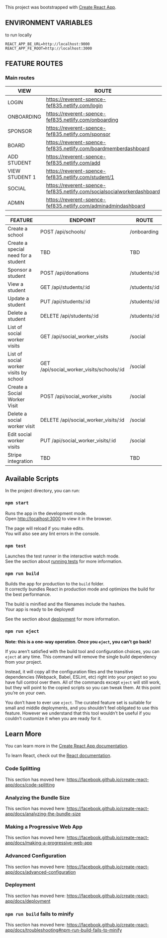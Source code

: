 This project was bootstrapped with [Create React App](https://github.com/facebook/create-react-app).

## ENVIRONMENT VARIABLES

to run locally

```
REACT_APP_BE_URL=http://localhost:9000
REACT_APP_FE_ROOT=http://localhost:3000
```

## FEATURE ROUTES

### Main routes
| VIEW           | ROUTE                                                           |
| -------------- | --------------------------------------------------------------- |
| LOGIN          | https://reverent-spence-fef835.netlify.com/login                |
| ONBOARDING     | https://reverent-spence-fef835.netlify.com/onboarding           |
| SPONSOR        | https://reverent-spence-fef835.netlify.com/sponsor              |
| BOARD          | https://reverent-spence-fef835.netlify.com/boardmemberdashboard |
| ADD STUDENT    | https://reverent-spence-fef835.netlify.com/add                  |
| VIEW STUDENT 1 | https://reverent-spence-fef835.netlify.com/student/1            |
| SOCIAL         | https://reverent-spence-fef835.netlify.com/socialsocialworkerdashboard               |
| ADMIN          | https://reverent-spence-fef835.netlify.com/adminadmindashboard                |

| FEATURE                                | ENDPOINT                                  | ROUTE         |
| -------------------------------------- | ----------------------------------------- | ------------- |
| Create a school                        | POST /api/schools/                        | /onboarding   |
| Create a special need for a student    | TBD                                       | TBD           |
| Sponsor a student                      | POST /api/donations                       | /students/:id |
| View a student                         | GET /api/students/:id                     | /students/:id |
| Update a student                       | PUT /api/students/:id                     | /students/:id |
| Delete a student                       | DELETE /api/students/:id                  | /students/:id |
| List of social worker visits           | GET /api/social_worker_visits             | /social       |
| List of social worker visits by school | GET /api/social_worker_visits/schools/:id | /social       |
| Create a Social Worker Visit           | POST /api/social_worker_visits            | /social       |
| Delete a social worker visit           | DELETE /api/social_worker_visits/:id      | /social       |
| Edit social worker visits              | PUT /api/social_worker_visits/:id         | /social       |
| Stripe integration                     | TBD                                       | TBD           |

## Available Scripts

In the project directory, you can run:

### `npm start`

Runs the app in the development mode.<br>
Open [http://localhost:3000](http://localhost:3000) to view it in the browser.

The page will reload if you make edits.<br>
You will also see any lint errors in the console.

### `npm test`

Launches the test runner in the interactive watch mode.<br>
See the section about [running tests](https://facebook.github.io/create-react-app/docs/running-tests) for more information.

### `npm run build`

Builds the app for production to the `build` folder.<br>
It correctly bundles React in production mode and optimizes the build for the best performance.

The build is minified and the filenames include the hashes.<br>
Your app is ready to be deployed!

See the section about [deployment](https://facebook.github.io/create-react-app/docs/deployment) for more information.

### `npm run eject`

**Note: this is a one-way operation. Once you `eject`, you can’t go back!**

If you aren’t satisfied with the build tool and configuration choices, you can `eject` at any time. This command will remove the single build dependency from your project.

Instead, it will copy all the configuration files and the transitive dependencies (Webpack, Babel, ESLint, etc) right into your project so you have full control over them. All of the commands except `eject` will still work, but they will point to the copied scripts so you can tweak them. At this point you’re on your own.

You don’t have to ever use `eject`. The curated feature set is suitable for small and middle deployments, and you shouldn’t feel obligated to use this feature. However we understand that this tool wouldn’t be useful if you couldn’t customize it when you are ready for it.

## Learn More

You can learn more in the [Create React App documentation](https://facebook.github.io/create-react-app/docs/getting-started).

To learn React, check out the [React documentation](https://reactjs.org/).

### Code Splitting

This section has moved here: https://facebook.github.io/create-react-app/docs/code-splitting

### Analyzing the Bundle Size

This section has moved here: https://facebook.github.io/create-react-app/docs/analyzing-the-bundle-size

### Making a Progressive Web App

This section has moved here: https://facebook.github.io/create-react-app/docs/making-a-progressive-web-app

### Advanced Configuration

This section has moved here: https://facebook.github.io/create-react-app/docs/advanced-configuration

### Deployment

This section has moved here: https://facebook.github.io/create-react-app/docs/deployment

### `npm run build` fails to minify

This section has moved here: https://facebook.github.io/create-react-app/docs/troubleshooting#npm-run-build-fails-to-minify
